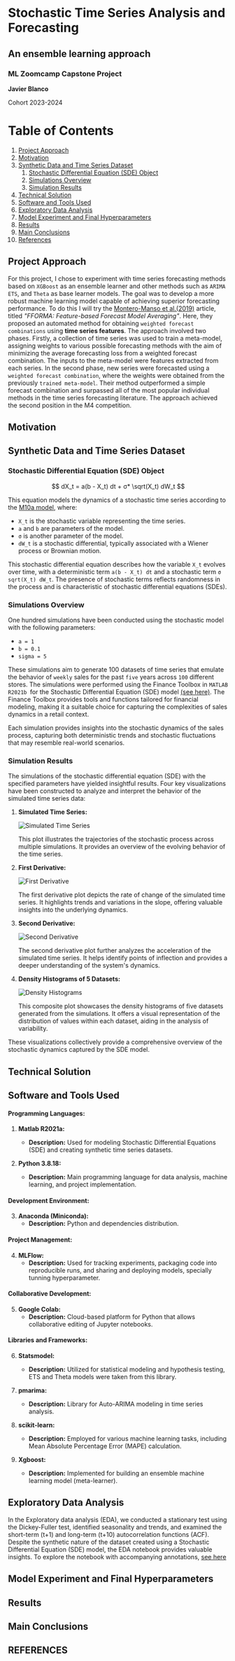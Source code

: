 # Stochastic Time Series Analysis and Forecasting
## An ensemble learning approach
### ML Zoomcamp Capstone Project

**Javier Blanco**

Cohort 2023-2024

# Table of Contents

1. [Project Approach](#project-approach)
2. [Motivation](#motivation)
3. [Synthetic Data and Time Series Dataset](#synthetic-data-and-time-series-dataset)
   1. [Stochastic Differential Equation (SDE) Object](#stochastic-differential-equation-sde-object)
   2. [Simulations Overview](#simulations-overview)
   3. [Simulation Results](#simulation-results)
4. [Technical Solution](#technical-solution)
5. [Software and Tools Used](#software-and-tools-used)
6. [Exploratory Data Analysis](#exploratory-data-analysis)
7. [Model Experiment and Final Hyperparameters](#model-experiment-and-final-hyperparameters)
8. [Results](#results)
9. [Main Conclusions](#main-conclusions)
10. [References](#references)


## Project Approach

For this project, I chose to experiment with time series forecasting methods based on `XGBoost` as an ensemble learner and other methods such as `ARIMA` `ETS`, and `Theta` as base learner models. The goal was to develop a more robust machine learning model capable of achieving superior forecasting performance. To do this I will try the [Montero-Manso et al.(2019)](https://robjhyndman.com/papers/fforma.pdf) article, titled *"FFORMA: Feature-based Forecast Model Averaging"*. Here, they proposed an automated method for obtaining `weighted forecast combinations` using **time series features**. The approach involved two phases. Firstly, a collection of time series was used to train a meta-model, assigning weights to various possible forecasting methods with the aim of minimizing the average forecasting loss from a weighted forecast combination. The inputs to the meta-model were features extracted from each series. In the second phase, new series were forecasted using a `weighted forecast combination`, where the weights were obtained from the previously `trained meta-model`. Their method outperformed a simple forecast combination and surpassed all of the most popular individual methods in the time series forecasting literature. The approach achieved the second position in the M4 competition.

## Motivation


## Synthetic Data and Time Series Dataset

### Stochastic Differential Equation (SDE) Object
$$
dX_t = a(b - X_t) dt + σ* \sqrt(X_t) dW_t
$$

This equation models the dynamics of a stochastic time series according to the [M10a model](Docs/), where:

- `X_t` is the stochastic variable representing the time series.
- `a` and `b` are parameters of the model.
- `σ` is another parameter of the model.
- `dW_t` is a stochastic differential, typically associated with a Wiener process or Brownian motion.


This stochastic differential equation describes how the variable `X_t` evolves over time, with a deterministic term `a(b - X_t) dt` and a stochastic term `σ sqrt(X_t) dW_t`. The presence of stochastic terms reflects randomness in the process and is characteristic of stochastic differential equations (SDEs).

### Simulations Overview

One hundred simulations have been conducted using the stochastic model with the following parameters:

- `a = 1`
- `b = 0.1`
- `sigma = 5`

These simulations aim to generate 100 datasets of time series that emulate the behavior of `weekly` sales for the past `five` years across `100` different stores. The simulations were performed using the Finance Toolbox in `MATLAB R2021b `for the Stochastic Differential Equation (SDE) model [(see here)](matlab/SDE_M10a.m). The Finance Toolbox provides tools and functions tailored for financial modeling, making it a suitable choice for capturing the complexities of sales dynamics in a retail context.

Each simulation provides insights into the stochastic dynamics of the sales process, capturing both deterministic trends and stochastic fluctuations that may resemble real-world scenarios.


### Simulation Results

The simulations of the stochastic differential equation (SDE) with the specified parameters have yielded insightful results. Four key visualizations have been constructed to analyze and interpret the behavior of the simulated time series data:

1. **Simulated Time Series:**

   ![Simulated Time Series](img/simulations.png)

   This plot illustrates the trajectories of the stochastic process across multiple simulations. It provides an overview of the evolving behavior of the time series.

2. **First Derivative:**

   ![First Derivative](img/first_diff.png)

   The first derivative plot depicts the rate of change of the simulated time series. It highlights trends and variations in the slope, offering valuable insights into the underlying dynamics.

3. **Second Derivative:**

   ![Second Derivative](img/second_diff.png)

   The second derivative plot further analyzes the acceleration of the simulated time series. It helps identify points of inflection and provides a deeper understanding of the system's dynamics.

4. **Density Histograms of 5 Datasets:**

   ![Density Histograms](img/kdensity.png)

   This composite plot showcases the density histograms of five datasets generated from the simulations. It offers a visual representation of the distribution of values within each dataset, aiding in the analysis of variability.

These visualizations collectively provide a comprehensive overview of the stochastic dynamics captured by the SDE model.

## Technical Solution

## Software and Tools Used

#### Programming Languages:

1. **Matlab R2021a:**
   - **Description:** Used for modeling Stochastic Differential Equations (SDE) and creating synthetic time series datasets.

2. **Python 3.8.18:**
   - **Description:** Main programming language for data analysis, machine learning, and project implementation.

#### Development Environment:
3. **Anaconda (Miniconda):**
   - **Description:** Python and dependencies distribution.

#### Project Management:
4. **MLFlow:**
   - **Description:** Used for tracking experiments, packaging code into reproducible runs, and sharing and deploying models, specially tunning hyperparameter.

#### Collaborative Development:
5. **Google Colab:**
   - **Description:** Cloud-based platform for Python that allows collaborative editing of Jupyter notebooks.

#### Libraries and Frameworks:
6. **Statsmodel:**
   - **Description:** Utilized for statistical modeling and hypothesis testing, ETS and Theta models were taken from this library.

7. **pmarima:**
   - **Description:** Library for Auto-ARIMA modeling in time series analysis.

8. **scikit-learn:**
   - **Description:** Employed for various machine learning tasks, including Mean Absolute Percentage Error (MAPE) calculation.

9. **Xgboost:**
   - **Description:** Implemented for building an ensemble machine learning model (meta-learner).


## Exploratory Data Analysis

In the Exploratory data analysis (EDA), we conducted a stationary test using the Dickey-Fuller test, identified seasonality and trends, and examined the short-term (t+1) and long-term (t+10) autocorrelation functions (ACF). Despite the synthetic nature of the dataset created using a Stochastic Differential Equation (SDE) model, the EDA notebook provides valuable insights. To explore the notebook with accompanying annotations, [see here]('XD')   

## Model Experiment and Final Hyperparameters

## Results

## Main Conclusions

## REFERENCES
